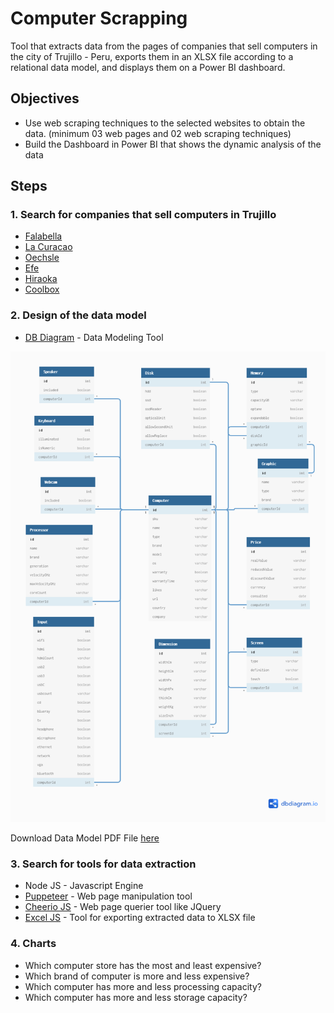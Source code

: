 <!--
Created: Thu Nov 18 2021 12:56:11 GMT-0400 (hora de Bolivia)
Modified: Wed Nov 24 2021 14:48:59 GMT-0400 (hora de Bolivia)
-->

# Computer Scrapping

Tool that extracts data from the pages of companies that sell computers in the city of Trujillo - Peru, exports them in an XLSX file according to a relational data model, and displays them on a Power BI dashboard.

## Objectives

* Use web scraping techniques to the selected websites to obtain the data. (minimum 03 web pages and 02 web scraping techniques)
* Build the Dashboard in Power BI that shows the dynamic analysis of the data

## Steps

### 1. Search for companies that sell computers in Trujillo

* [Falabella](https://www.falabella.com.pe/)
* [La Curacao](https://www.lacuracao.pe/)
* [Oechsle](https://www.oechsle.pe/)
* [Efe](https://www.efe.com.pe/)
* [Hiraoka](https://hiraoka.com.pe/)
* [Coolbox](https://www.coolbox.pe/)

### 2. Design of the data model

* [DB Diagram](https://dbdiagram.io/) - Data Modeling Tool

![datamodel](https://raw.githubusercontent.com/MichaellAlavedraMunayco/computer-scrapping/main/.github/images/computers.database.png)

Download Data Model PDF File [here](https://raw.githubusercontent.com/MichaellAlavedraMunayco/computer-scrapping/main/.github/docs/computers.database.pdf)

### 3. Search for tools for data extraction

* Node JS - Javascript Engine
* [Puppeteer](https://www.npmjs.com/package/puppeteer) - Web page manipulation tool
* [Cheerio JS](https://www.npmjs.com/package/cheerio) - Web page querier tool like JQuery
* [Excel JS](https://www.npmjs.com/package/exceljs) - Tool for exporting extracted data to XLSX file

### 4. Charts

* Which computer store has the most and least expensive?
* Which brand of computer is more and less expensive?
* Which computer has more and less processing capacity?
* Which computer has more and less storage capacity?

